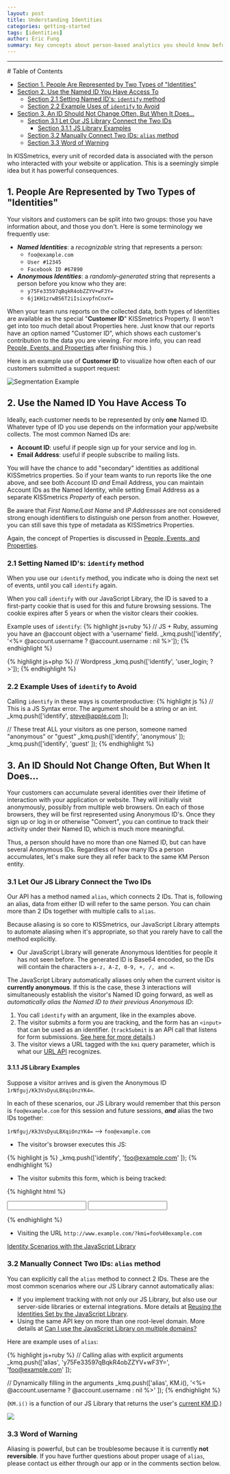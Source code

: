 ```yaml
---
layout: post
title: Understanding Identities
categories: getting-started
tags: [identities]
author: Eric Fung
summary: Key concepts about person-based analytics you should know before using KISSmetrics.
---
```

<hr />
# Table of Contents

* [Section 1. People Are Represented by Two Types of "Identities"][section1]
* [Section 2. Use the Named ID You Have Access To][section2]
    * [Section 2.1 Setting Named ID's: `identify` method][section2.1]
    * [Section 2.2 Example Uses of `identify` to Avoid][section2.2]
* [Section 3. An ID Should Not Change Often, But When It Does...][section3]
    * [Section 3.1 Let Our JS Library Connect the Two IDs][section3.1]
        * [Section 3.1.1 JS Library Examples][section3.1.1]
    * [Section 3.2 Manually Connect Two IDs: `alias` method][section3.2]
    * [Section 3.3 Word of Warning][section3.3]

In KISSmetrics, every unit of recorded data is associated with the person who interacted with your website or application. This is a seemingly simple idea but it has powerful consequences.

<a name="section-1"></a>
## 1. People Are Represented by Two Types of "Identities"

Your visitors and customers can be split into two groups: those you have information about, and those you don't. Here is some terminology we frequently use:

* ***Named Identities***: a *recognizable* string that represents a person:
  * `foo@example.com`
  * `User #12345`
  * `Facebook ID #67890`
* ***Anonymous Identities***: a *randomly-generated* string that represents a person before you know who they are:
  * `y75Fe33597qBqkR4obZZYV+wF3Y=`
  * `6j1KH1zrwBS6T2iIsixvpfnCnxY=`

When your team runs reports on the collected data, both types of Identities are available as the special "**Customer ID**" KISSmetrics Property. (I won't get into too much detail about Properties here. Just know that our reports have an option named "Customer ID", which shows each customer's contribution to the data you are viewing. For more info, you can read [People, Events, and Properties][pep] after finishing this. )

Here is an example use of **Customer ID** to visualize how often each of our customers submitted a support request:

![Segmentation Example][segmentation-example]

<a name="section-2"></a>
## 2. Use the Named ID You Have Access To

Ideally, each customer needs to be represented by only **one** Named ID. Whatever type of ID you use depends on the information your app/website collects. The most common Named IDs are:

* **Account ID**: useful if people sign up for your service and log in.
* **Email Address**: useful if people subscribe to mailing lists.

You will have the chance to add "secondary" identities as additional KISSmetrics properties. So if your team wants to run reports like the one above, and see both Account ID *and* Email Address, you can maintain Account IDs as the Named Identity, while setting Email Address as a separate KISSmetrics *Property* of each person.

Be aware that *First Name/Last Name* and *IP Addressses* are not considered strong enough identifiers to distinguish one person from another. However, you can still save this type of metadata as KISSmetrics Properties.

Again, the concept of Properties is discussed in [People, Events, and Properties][pep].

<a name="section-2.1"></a>
### 2.1 Setting Named ID's: `identify` method

When you use our `identify` method, you indicate who is doing the next set of events, until you call `identify` again.

When you call `identify` with our JavaScript Library, the ID is saved to a first-party cookie that is used for this and future browsing sessions. The cookie expires after 5 years or when the visitor clears their cookies.

Example uses of `identify`:
{% highlight js+ruby %}
// JS + Ruby, assuming you have an @account object with a 'username' field.
_kmq.push(['identify', '<%= @account.username ? @account.username : nil %>']);
{% endhighlight %}

{% highlight js+php %}
// Wordpress
_kmq.push(['identify',
  '<?php $current_user = wp_get_current_user();
   if ( ($current_user instanceof WP_User) )
    echo $current_user->user_login;
  ?>']);
{% endhighlight %}

<a name="section-2.2"></a>
### 2.2 Example Uses of `identify` to Avoid

Calling `identify` in these ways is counterproductive:
{% highlight js %}
// This is a JS Syntax error. The argument should be a string or an int.
_kmq.push(['identify', steve@apple.com ]);

// These treat ALL your visitors as one person, someone named "anonymous" or "guest"
_kmq.push(['identify', 'anonymous' ]);
_kmq.push(['identify', 'guest' ]);
{% endhighlight %}

<a name="section-3"></a>
## 3. An ID Should Not Change Often, But When It Does…

Your customers can accumulate several identities over their lifetime of interaction with your application or website. They will initially visit anonymously, possibly from multiple web browsers. On each of those browsers, they will be first represented using Anonymous ID's. Once they sign up or log in or otherwise "Convert", you can continue to track their activity under their Named ID, which is much more meaningful.

Thus, a person should have no more than one Named ID, but can have several Anonymous IDs. Regardless of how many IDs a person accumulates, let's make sure they all refer back to the same KM Person entity.

<a name="section-3.1"></a>
### 3.1 Let Our JS Library Connect the Two IDs

Our API has a method named `alias`, which connects 2 IDs. That is, following an alias, data from either ID will refer to the same person. You can chain more than 2 IDs together with multiple calls to `alias`.

Because aliasing is so core to KISSmetrics, our JavaScript Library attempts to automate aliasing when it's appropriate, so that you rarely have to call the method explicitly.

* Our JavaScript Library will generate Anonymous Identities for people it has not seen before. The generated ID is Base64 encoded, so the IDs will contain the characters `a-z, A-Z, 0-9, +, /, and =`.

The JavaScript Library automatically aliases only when the current visitor is **currently anonymous**. If this is the case, these 3 interactions will simultaneously establish the visitor's Named ID going forward, as well as *automatically alias the Named ID to their previous Anonymous ID*:

1. You call `identify` with an argument, like in the examples above.
2. The visitor submits a form you are tracking, and the form has an `<input>` that can be used as an identifier. (`trackSubmit` is an API call that listens for form submissions. [See here for more details][id-from-form].)
3. The visitor views a URL tagged with the `kmi` query parameter, which is what our [URL API][url-api] recognizes.

<a name="section-3.1.1"></a>
<a name="identities-with-the-javascript-library"></a>
#### 3.1.1 JS Library Examples

Suppose a visitor arrives and is given the Anonymous ID `1rNfguj/Kk3VsDyuLBXqiOnzYK4=`.

In each of these scenarios, our JS Library would remember that this person is `foo@example.com` for this session and future sessions, ***and*** alias the two IDs together:

`1rNfguj/Kk3VsDyuLBXqiOnzYK4=` --> `foo@example.com`

* The visitor's browser executes this JS:

{% highlight js %}
_kmq.push(['identify', 'foo@example.com' ]);
{% endhighlight %}

* The visitor submits this form, which is being tracked:

{% highlight html %}
<form id="login_form" onsubmit="login()">
  <input name="email" type="text"></input>
  <input name="password" type="password"></input>
</form>
<script type="text/javascript">
  _kmq.push(['trackSubmit', 'login_form', 'Logged In']);
</script>
{% endhighlight %}

* Visiting the URL `http://www.example.com/?kmi=foo%40example.com`

[Identity Scenarios with the JavaScript Library][js-ids-info]

<a name="section-3.2"></a>
### 3.2 Manually Connect Two IDs: `alias` method

You can explicitly call the `alias` method to connect 2 IDs. These are the most common scenarios where our JS Library cannot automatically alias:

* If you implement tracking with not only our JS Library, but also use our server-side libraries or external integrations. More details at [Reusing the Identities Set by the JavaScript Library][js-ids].
* Using the same API key on more than one root-level domain. More details at [Can I use the JavaScript Library on multiple domains?][mult-domains]

Here are example uses of `alias`:

{% highlight js+ruby %}
// Calling alias with explicit arguments
_kmq.push(['alias', 'y75Fe33597qBqkR4obZZYV+wF3Y=', 'foo@example.com' ]);

// Dynamically filling in the arguments
_kmq.push(['alias', KM.i(), '<%= @account.username ? @account.username : nil %>' ]);
{% endhighlight %}

(`KM.i()` is a function of our JS Library that returns the user's [current KM ID][js-ids].)

![][alias-regular]

<a name="section-3.3"></a>
### 3.3 Word of Warning

Aliasing is powerful, but can be troublesome because it is currently **not reversible**. If you have further questions about proper usage of `alias`, please contact us either through our app or in the comments section below.

<!--
## 4. Consider: when you are using several of our integrations.

KISSmetrics lets you incorporate data from several data sources from integrations with multiple platforms and from libraries in several languages. They may not all use the same Customer ID, so you may need to find the common links between these sources. That way, you could script a way to alias all the relevant IDs together, ensuring your customer data is not fragmented.
-->

[section1]: #section-1
[section2]: #section-2
[section2.1]: #section-2.1
[section2.2]: #section-2.2
[section3]: #section-3
[section3.1]: #section-3.1
[section3.1.1]: #section-3.1.1
[section3.2]: #section-3.2
[section3.3]: #section-3.3

[pep]: /getting-started/people-events-properties
[common-methods]: /apis/common-methods
[js-ids]: /apis/javascript/javascript-identities.html
[url-api]: /apis/url.html
[id-from-form]: /apis/javascript/javascript-specific/#identifying-a-person-from-a-form-field
[mult-domains]: /apis/javascript/tracking-multiple-domains

[js-ids-info]: https://s3.amazonaws.com/kissmetrics-support-files/assets/getting-started/understanding-identities/js-ids.pdf
[alias-regular]: https://s3.amazonaws.com/kissmetrics-support-files/assets/troubleshooting/troubleshooting-identities/alias-regular.png

[segmentation-example]: http://f.cl.ly/items/0r3i2Q2D2F0U1f1i0l2J/segmentation.png